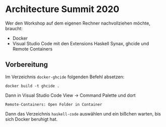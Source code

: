 # Architecture Summit 2020

Wer den Workshop auf dem eigenen Rechner nachvollziehen möchte,
braucht:

- Docker
- Visual Studio Code mit den Extensions Haskell Synax, ghcide und
  Remote Containers
  
## Vorbereitung

Im Verzeichnis `docker-ghcide` folgenden Befehl absetzen:

```
docker build -t ghcide .
```

Dann in Visual Studio Code View -> Command Palette und dort

`Remote-Containers: Open Folder in Container`

Dann das Verzeichnis `haskell-code` auswählen und ein bißchen warten,
bis sich Docker beruhigt hat.

